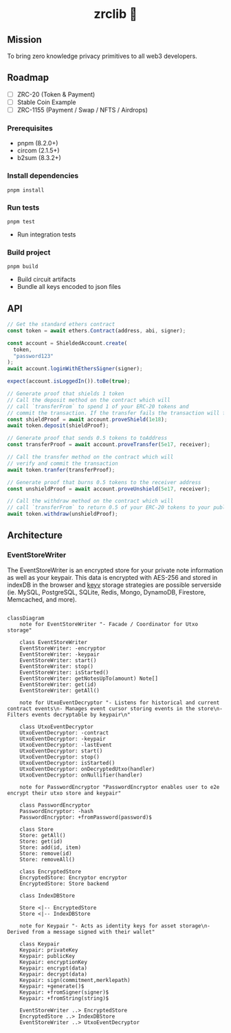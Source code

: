 <p align="center"><h1 align="center">zrclib 🔮</h1></p>

## Mission

To bring zero knowledge privacy primitives to all web3 developers.

## Roadmap

- [ ] ZRC-20 (Token & Payment)
- [ ] Stable Coin Example
- [ ] ZRC-1155 (Payment / Swap / NFTS / Airdrops)

### Prerequisites

- pnpm (8.2.0+)
- circom (2.1.5+)
- b2sum (8.3.2+)

### Install dependencies

```
pnpm install
```

### Run tests

```
pnpm test
```

- Run integration tests

### Build project

```
pnpm build
```

- Build circuit artifacts
- Bundle all keys encoded to json files

## API

```ts
// Get the standard ethers contract
const token = await ethers.Contract(address, abi, signer);

const account = ShieldedAccount.create(
  token,
  "password123"
);
await account.loginWithEthersSigner(signer);

expect(account.isLoggedIn()).toBe(true);

// Generate proof that shields 1 token
// Call the deposit method on the contract which will
// call `transferFrom` to spend 1 of your ERC-20 tokens and
// commit the transaction. If the transfer fails the transaction will fail
const shieldProof = await account.proveShield(1e18);
await token.deposit(shieldProof);

// Generate proof that sends 0.5 tokens to toAddress
const transferProof = await account.proveTransfer(5e17, receiver);

// Call the transfer method on the contract which will
// verify and commit the transaction
await token.tranfer(transferProof);

// Generate proof that burns 0.5 tokens to the receiver address
const unshieldProof = await account.proveUnshield(5e17, receiver);

// Call the withdraw method on the contract which will
// call `transferFrom` to return 0.5 of your ERC-20 tokens to your public account
await token.withdraw(unshieldProof);
```

## Architecture

### EventStoreWriter

The EventStoreWriter is an encrypted store for your private note information as well as your keypair. This data is encrypted with AES-256 and stored in indexDB in the browser and [keyv](keyvhq.js.org) storage strategies are possible serverside (ie. MySQL, PostgreSQL, SQLite, Redis, Mongo, DynamoDB, Firestore, Memcached, and more).

```mermaid

classDiagram
    note for EventStoreWriter "- Facade / Coordinator for Utxo storage"

    class EventStoreWriter
    EventStoreWriter: -encryptor
    EventStoreWriter: -keypair
    EventStoreWriter: start()
    EventStoreWriter: stop()
    EventStoreWriter: isStarted()
    EventStoreWriter: getNotesUpTo(amount) Note[]
    EventStoreWriter: get(id)
    EventStoreWriter: getAll()

    note for UtxoEventDecryptor "- Listens for historical and current contract events\n- Manages event cursor storing events in the store\n- Filters events decryptable by keypair\n"

    class UtxoEventDecryptor
    UtxoEventDecryptor: -contract
    UtxoEventDecryptor: -keypair
    UtxoEventDecryptor: -lastEvent
    UtxoEventDecryptor: start()
    UtxoEventDecryptor: stop()
    UtxoEventDecryptor: isStarted()
    UtxoEventDecryptor: onDecryptedUtxo(handler)
    UtxoEventDecryptor: onNullifier(handler)

    note for PasswordEncryptor "PasswordEncryptor enables user to e2e encrypt their utxo store and keypair"

    class PasswordEncryptor
    PasswordEncryptor: -hash
    PasswordEncryptor: +fromPassword(password)$

    class Store
    Store: getAll()
    Store: get(id)
    Store: add(id, item)
    Store: remove(id)
    Store: removeAll()

    class EncryptedStore
    EncryptedStore: Encryptor encryptor
    EncryptedStore: Store backend

    class IndexDBStore

    Store <|-- EncryptedStore
    Store <|-- IndexDBStore

    note for Keypair "- Acts as identity keys for asset storage\n- Derived from a message signed with their wallet"

    class Keypair
    Keypair: privateKey
    Keypair: publicKey
    Keypair: encryptionKey
    Keypair: encrypt(data)
    Keypair: decrypt(data)
    Keypair: sign(commitment,merklepath)
    Keypair: +generate()$
    Keypair: +fromSigner(signer)$
    Keypair: +fromString(string)$

    EventStoreWriter ..> EncryptedStore
    EncryptedStore ..> IndexDBStore
    EventStoreWriter ..> UtxoEventDecryptor


```
